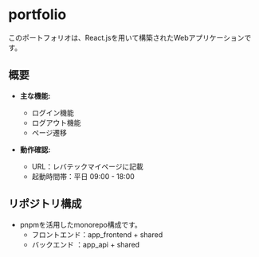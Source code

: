 # portfolio
このポートフォリオは、React.jsを用いて構築されたWebアプリケーションです。

## 概要
- **主な機能:**
  - ログイン機能
  - ログアウト機能
  - ページ遷移

- **動作確認:**
  - URL：レバテックマイページに記載
  - 起動時間帯：平日 09:00 - 18:00
  
## リポジトリ構成
- pnpmを活用したmonorepo構成です。
  - フロントエンド：app_frontend + shared
  - バックエンド  ：app_api      + shared
